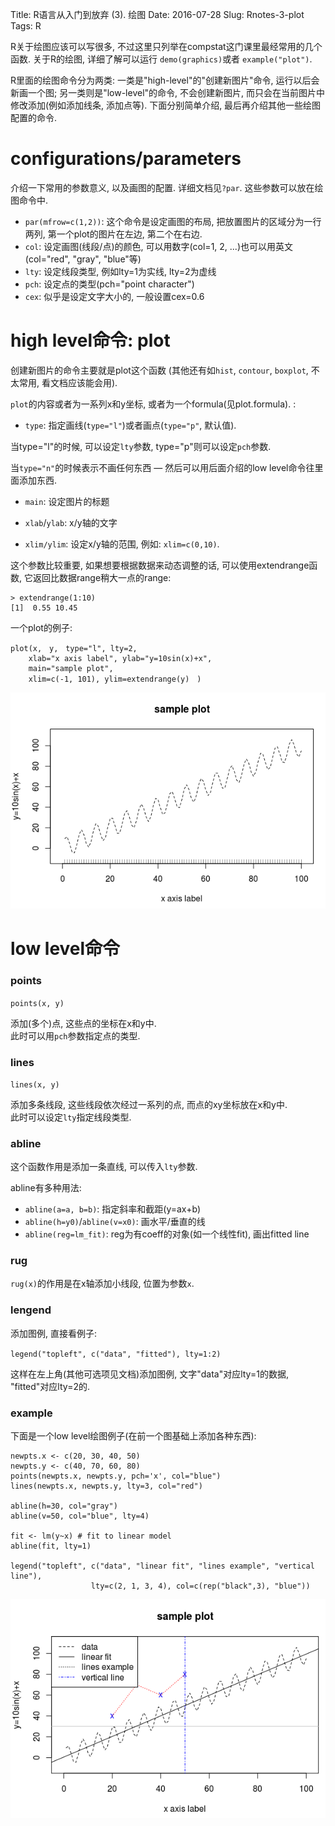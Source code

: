 Title: R语言从入门到放弃 (3). 绘图
Date: 2016-07-28 
Slug:  Rnotes-3-plot
Tags: R


R关于绘图应该可以写很多, 不过这里只列举在compstat这门课里最经常用的几个函数. 关于R的绘图, 详细了解可以运行 ``demo(graphics)``或者 ``example("plot")``.

R里面的绘图命令分为两类: 一类是"high-level"的"创建新图片"命令, 运行以后会新画一个图; 另一类则是"low-level"的命令, 不会创建新图片, 而只会在当前图片中修改添加(例如添加线条, 添加点等). 下面分别简单介绍, 最后再介绍其他一些绘图配置的命令. 

configurations/parameters
=========================
介绍一下常用的参数意义, 以及画图的配置. 详细文档见``?par``. 这些参数可以放在绘图命令中. 


* ``par(mfrow=c(1,2))``: 这个命令是设定画图的布局, 把放置图片的区域分为一行两列, 第一个plot的图片在左边, 第二个在右边. 
* ``col``: 设定画图(线段/点)的颜色, 可以用数字(col=1, 2, ...)也可以用英文(col="red", "gray", "blue"等)
* ``lty``: 设定线段类型, 例如lty=1为实线, lty=2为虚线
* ``pch``: 设定点的类型(pch="point character")
* ``cex``: 似乎是设定文字大小的, 一般设置cex=0.6


high level命令: plot
==================
创建新图片的命令主要就是plot这个函数 (其他还有如``hist``, ``contour``, ``boxplot``, 不太常用, 看文档应该能会用). 

``plot``的内容或者为一系列x和y坐标, 或者为一个formula(见plot.formula). : 


* ``type``: 指定画线(``type="l"``)或者画点(``type="p"``, 默认值). 

当type="l"的时候, 可以设定``lty``参数, type="p"则可以设定``pch``参数. 

当``type="n"``的时候表示不画任何东西 — 然后可以用后面介绍的low level命令往里面添加东西. 



* ``main``: 设定图片的标题



* ``xlab``/``ylab``: x/y轴的文字



* ``xlim/ylim``: 设定x/y轴的范围, 例如: ``xlim=c(0,10)``. 

这个参数比较重要, 如果想要根据数据来动态调整的话, 可以使用extendrange函数, 它返回比数据range稍大一点的range: 

	> extendrange(1:10)
	[1]  0.55 10.45



一个plot的例子:　

    plot(x,　y,　type="l", lty=2, 
        xlab="x axis label", ylab="y=10sin(x)+x", 
        main="sample plot", 
        xlim=c(-1, 101), ylim=extendrange(y)　)

![](images/Rnotes-3-plot/pasted_image001.png)

low level命令
===========

### points
``points(x, y) ``

添加(多个)点, 这些点的坐标在x和y中.   
此时可以用``pch``参数指定点的类型.

### lines
``lines(x, y)``

添加多条线段, 这些线段依次经过一系列的点, 而点的xy坐标放在x和y中.  
此时可以设定``lty``指定线段类型. 

### abline
这个函数作用是添加一条直线, 可以传入``lty``参数. 

abline有多种用法: 


* ``abline(a=a, b=b)``: 指定斜率和截距(y=ax+b)
* ``abline(h=y0)``/``abline(v=x0)``: 画水平/垂直的线
* ``abline(reg=lm_fit)``: reg为有coeff的对象(如一个线性fit), 画出fitted line


### rug
``rug(x)``的作用是在x轴添加小线段, 位置为参数``x``.

### lengend
添加图例, 直接看例子:

``legend("topleft", c("data", "fitted"), lty=1:2)``

这样在左上角(其他可选项见文档)添加图例, 文字"data"对应lty=1的数据, "fitted"对应lty=2的. 

### example

下面是一个low level绘图例子(在前一个图基础上添加各种东西): 


	newpts.x <- c(20, 30, 40, 50)
	newpts.y <- c(40, 70, 60, 80)
	points(newpts.x, newpts.y, pch='x', col="blue")
	lines(newpts.x, newpts.y, lty=3, col="red")
	
	abline(h=30, col="gray")
	abline(v=50, col="blue", lty=4)
	
	fit <- lm(y~x) # fit to linear model
	abline(fit, lty=1)
	
	legend("topleft", c("data", "linear fit", "lines example", "vertical line"), 
	                  lty=c(2, 1, 3, 4), col=c(rep("black",3), "blue"))


![](images/Rnotes-3-plot/pasted_image002.png)
